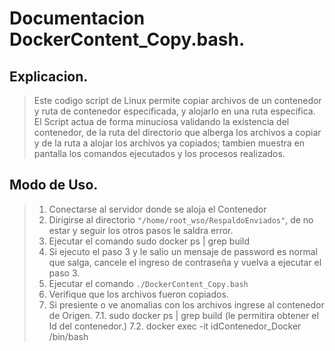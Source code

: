# Documentacion DockerContent_Copy.bash.
## Explicacion.
> Este codigo script de Linux permite copiar archivos de un contenedor y ruta de contenedor especificada, y alojarlo en una ruta especifica. El Script actua de forma minuciosa validando la existencia del contenedor, de la ruta del directorio que alberga los archivos a copiar y de la ruta a alojar los archivos ya copiados; tambien muestra en pantalla los comandos ejecutados y los procesos realizados.
## Modo de Uso.
> 1. Conectarse al servidor donde se aloja el Contenedor 
> 2. Dirigirse al directorio `"/home/root_wso/RespaldoEnviados"`, de no estar y seguir los otros pasos le saldra error.
> 3. Ejecutar el comando sudo docker ps | grep build
> 4. Si ejecuto el paso 3 y le salio un mensaje de password es normal que salga, cancele el ingreso de contraseña y vuelva a ejecutar el paso 3.
> 5. Ejecutar el comando `./DockerContent_Copy.bash`
> 6. Verifique que los archivos fueron copiados.
> 7. Si presiente o ve anomalias con los archivos ingrese al contenedor de Origen.
> 7.1. sudo docker ps | grep build         (le permitira obtener el Id del contenedor.)
> 7.2. docker exec -it idContenedor_Docker /bin/bash